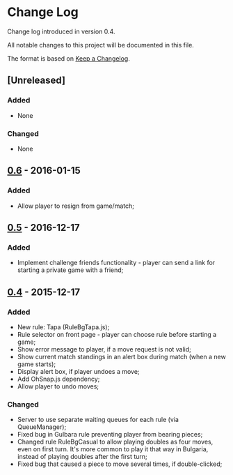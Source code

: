 # Change Log
Change log introduced in version 0.4.

All notable changes to this project will be documented in this file.

The format is based on [Keep a Changelog](http://keepachangelog.com/).

## [Unreleased]
### Added
- None

### Changed
- None

## [0.6] - 2016-01-15
### Added
- Allow player to resign from game/match;

## [0.5] - 2016-12-17
### Added
- Implement challenge friends functionality - player can send a link for starting a private game with a friend;

## [0.4] - 2015-12-17
### Added
- New rule: Tapa (RuleBgTapa.js);
- Rule selector on front page - player can choose rule before starting a game;
- Show error message to player, if a move request is not valid;
- Show current match standings in an alert box during match (when a new game starts);
- Display alert box, if player undoes a move;
- Add OhSnap.js dependency;
- Allow player to undo moves;

### Changed
- Server to use separate waiting queues for each rule (via QueueManager);
- Fixed bug in Gulbara rule preventing player from bearing pieces;
- Changed rule RuleBgCasual to allow playing doubles as four moves, even on first turn. It's more common to play it that way in Bulgaria, instead of playing doubles after the first turn;
- Fixed bug that caused a piece to move several times, if double-clicked;


[0.6]: https://github.com/quasoft/backgammonjs/tree/0.6
[0.5]: https://github.com/quasoft/backgammonjs/tree/0.5
[0.4]: https://github.com/quasoft/backgammonjs/tree/0.4
